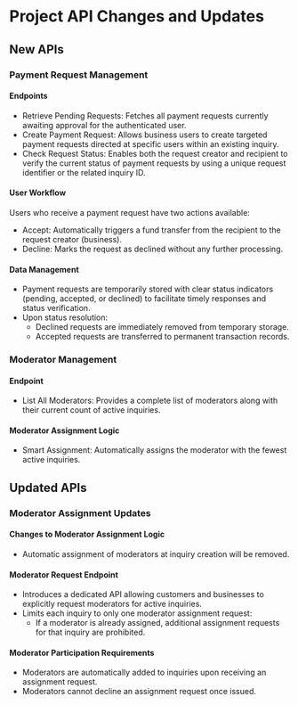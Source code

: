 # Project API Changes and Updates

## New APIs

### Payment Request Management

#### Endpoints

- Retrieve Pending Requests: Fetches all payment requests currently awaiting approval for the authenticated user.
- Create Payment Request: Allows business users to create targeted payment requests directed at specific users within an existing inquiry.
- Check Request Status: Enables both the request creator and recipient to verify the current status of payment requests by using a unique request identifier or the related inquiry ID.

#### User Workflow

Users who receive a payment request have two actions available:

- Accept: Automatically triggers a fund transfer from the recipient to the request creator (business).
- Decline: Marks the request as declined without any further processing.

#### Data Management

- Payment requests are temporarily stored with clear status indicators (pending, accepted, or declined) to facilitate timely responses and status verification.
- Upon status resolution:
  - Declined requests are immediately removed from temporary storage.
  - Accepted requests are transferred to permanent transaction records.

### Moderator Management

#### Endpoint

- List All Moderators: Provides a complete list of moderators along with their current count of active inquiries.

#### Moderator Assignment Logic

- Smart Assignment: Automatically assigns the moderator with the fewest active inquiries.

## Updated APIs

### Moderator Assignment Updates

#### Changes to Moderator Assignment Logic

- Automatic assignment of moderators at inquiry creation will be removed.

#### Moderator Request Endpoint

- Introduces a dedicated API allowing customers and businesses to explicitly request moderators for active inquiries.
- Limits each inquiry to only one moderator assignment request:
  - If a moderator is already assigned, additional assignment requests for that inquiry are prohibited.

#### Moderator Participation Requirements

- Moderators are automatically added to inquiries upon receiving an assignment request.
- Moderators cannot decline an assignment request once issued.
